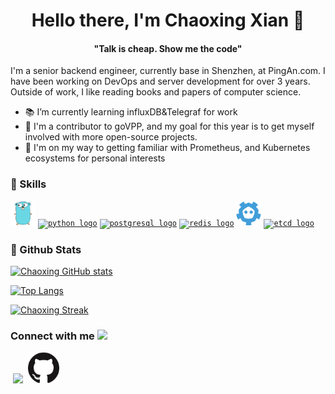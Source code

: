 <p>
  <h1 align="center"><b>Hello there, I'm Chaoxing Xian 👋</b></h1>
</p>

<p>
  <h4 align="center"><b>"Talk is cheap. Show me the code"</b></h4>
</p>

<!--Introduction -->
I'm a senior backend engineer, currently base in Shenzhen, at PingAn.com.
I have been working on DevOps and server development for over 3 years. Outside of work, I like reading books and papers of computer science.

- 📚 I’m currently learning influxDB&Telegraf for work
- 🐝 I'm a contributor to goVPP, and my goal for this year is to get myself involved with more open-source projects.
- 🌱 I'm on my way to getting familiar with Prometheus, and Kubernetes ecosystems for personal interests

### 🧰 Skills
<code><a href="https://go.dev/"><img height="40" src="https://raw.githubusercontent.com/devicons/devicon/master/icons/go/go-original.svg" alt="golang logo" /></a></code>
<code><a href="https://python.io/"><img height="40" src="https://raw.githubusercontent.com/rahulbanerjee26/githubAboutMeGenerator/main/icons/python.svg" alt="python logo" /></a></code>
<code><a href="https://www.postgresql.org"><img height="40" src="https://cdn.freebiesupply.com/logos/large/2x/postgresql-logo-png-transparent.png" alt="postgresql logo" /></a></code>
<code><a href="https://redis.io/"><img height="40" src="https://cdn.worldvectorlogo.com/logos/redis.svg" alt="redis logo" /></a></code>
<code><a href="https://etcd.io/"><img height="40" src="https://raw.githubusercontent.com/cncf/artwork/master/projects/etcd/icon/color/etcd-icon-color.png" alt="etcd logo" /></a></code>
<code><a href="https://www.influxdata.com/time-series-platform/telegraf/"><img height="40" src="https://th.bing.com/th/id/OIP.04fDO8VWqvIOYEm7VtiZawAAAA?pid=ImgDet&rs=1" alt="etcd logo" /></a></code>


### 🔭 Github Stats

[![Chaoxing GitHub stats](https://github-readme-stats.vercel.app/api?username=xcxinng&show_icons=true&theme=dark)](https://github.com/xcxinng)

[![Top Langs](https://github-readme-stats.vercel.app/api/top-langs/?username=xcxinng&hide=html&show_icons=true&theme=dark)](https://github.com/xcxinng)

[![Chaoxing Streak](https://github-readme-streak-stats.herokuapp.com/?user=xcxinng&theme=dark&show_icons=true&hide=html)](https://github.com/xcxinng)
<h3> Connect with me <img src='https://raw.githubusercontent.com/ShahriarShafin/ShahriarShafin/main/Assets/handshake.gif' width="100px"> </h3>

<p align="">
&nbsp;<a href="xbob75969@gmail.com" target="_blank" rel="noopener noreferrer"><img src="https://img.icons8.com/plasticine/100/000000/gmail.png"  width="50" /></a>
&nbsp;<a href="https://github.com/xcxinng" target="_blank" rel="noopener noreferrer"><img src="https://raw.githubusercontent.com/github/explore/78df643247d429f6cc873026c0622819ad797942/topics/github/github.png"  width="50" /></a>
</p>
